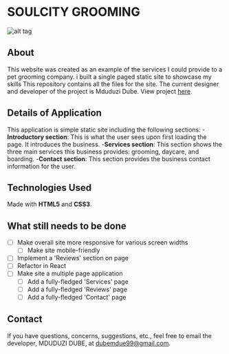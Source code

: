 # SOULCITY GROOMING
![alt tag](https://media.giphy.com/media/X75BImtySTRnz0QKnz/giphy.gif)

## About
This website was created as an example of the services I could provide to a pet grooming company. i built a single paged static site to showcase my skills
This repository contains all the files for the site. The current designer and developer of the project is Mduduzi Dube.
View project [here](https://soulcitygrooming.netlify.app/).


## Details of Application
This application is simple static site including the following sections:
-**Introductory section**: This is what the user sees upon first loading the page. It introduces the business.
-**Services section**: This section shows the three main services this business provides: grooming, daycare, and boarding. 
-**Contact section**: This section provides the business contact information for the user.

## Technologies Used
Made with **HTML5** and **CSS3**.

## What still needs to be done
- [ ] Make overall site more responsive for various screen widths
    - [ ] Make site mobile-friendly
- [ ] Implement a 'Reviews' section on page
- [ ] Refactor in React
- [ ] Make site a multiple page application
    - [ ] Add a fully-fledged 'Services' page
    - [ ] Add a fully-fledged 'Reviews' page
    - [ ] Add a fully-fledged 'Contact' page

## Contact
If you have questions, concerns, suggestions, etc., feel free to email the developer, MDUDUZI DUBE, at [dubemdue99@gmail.com](mailto:dubemdue99@gmail.com).
